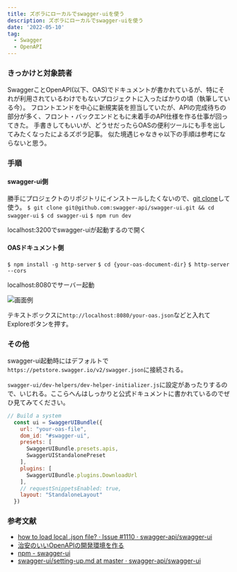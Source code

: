 ```yaml
---
title: ズボラにローカルでswagger-uiを使う
description: ズボラにローカルでswagger-uiを使う
date: '2022-05-10'
tag:
  - Swagger
  - OpenAPI
---
```

### きっかけと対象読者
SwaggerことOpenAPI(以下、OAS)でドキュメントが書かれているが、特にそれが利用されているわけでもないプロジェクトに入ったばかりの頃（執筆している今）。
フロントエンドを中心に新規実装を担当していたが、APIの完成待ちの部分が多く、フロント・バックエンドともに未着手のAPI仕様を作る仕事が回ってきた。
手書きしてもいいが、どうせだったらOASの便利ツールにも手を出してみたくなったによるズボラ記事。
似た境遇じゃなきゃ以下の手順は参考にならないと思う。

### 手順
#### swagger-ui側
勝手にプロジェクトのリポジトリにインストールしたくないので、[git clone](https://github.com/swagger-api/swagger-ui)して使う。
`$ git clone git@github.com:swagger-api/swagger-ui.git && cd swagger-ui`
`$ cd swagger-ui`
`$ npm run dev`

localhost:3200でswagger-uiが起動するので開く

#### OASドキュメント側
`$ npm install -g http-server`
`$ cd {your-oas-document-dir}`
`$ http-server --cors`

localhost:8080でサーバー起動

![画面例](https://i.gyazo.com/5c53a9d6be78fafb5f4fda86a8d7d981.png)

テキストボックスに`http://localhost:8080/your-oas.json`などと入れてExploreボタンを押す。

### その他
swagger-ui起動時にはデフォルトで `https://petstore.swagger.io/v2/swagger.json`に接続される。

`swagger-ui/dev-helpers/dev-helper-initializer.js`に設定があったりするので、いじれる。ここらへんはしっかりと公式ドキュメントに書かれているのでぜひ見てみてください。
```javascript
// Build a system
  const ui = SwaggerUIBundle({
    url: "your-oas-file",
    dom_id: "#swagger-ui",
    presets: [
      SwaggerUIBundle.presets.apis,
      SwaggerUIStandalonePreset
    ],
    plugins: [
      SwaggerUIBundle.plugins.DownloadUrl
    ],
    // requestSnippetsEnabled: true,
    layout: "StandaloneLayout"
  })
```

### 参考文献
- [how to load local .json file? · Issue #1110 · swagger-api/swagger-ui](https://github.com/swagger-api/swagger-ui/issues/1110#issuecomment-155873088)
- [治安のいいOpenAPIの開発環境を作る](https://tech.buysell-technologies.com/entry/2021/09/21/095238)
- [npm - swagger-ui](https://www.npmjs.com/package/swagger-ui)
- [swagger-ui/setting-up.md at master · swagger-api/swagger-ui](https://github.com/swagger-api/swagger-ui/blob/master/docs/development/setting-up.md)